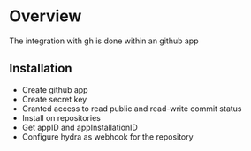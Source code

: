 # Overview

The integration with gh is done within an github app

## Installation

* Create github app  
* Create secret key
* Granted access to read public and read-write commit status  
* Install on repositories  
* Get appID and appInstallationID
* Configure hydra as webhook for the repository  
